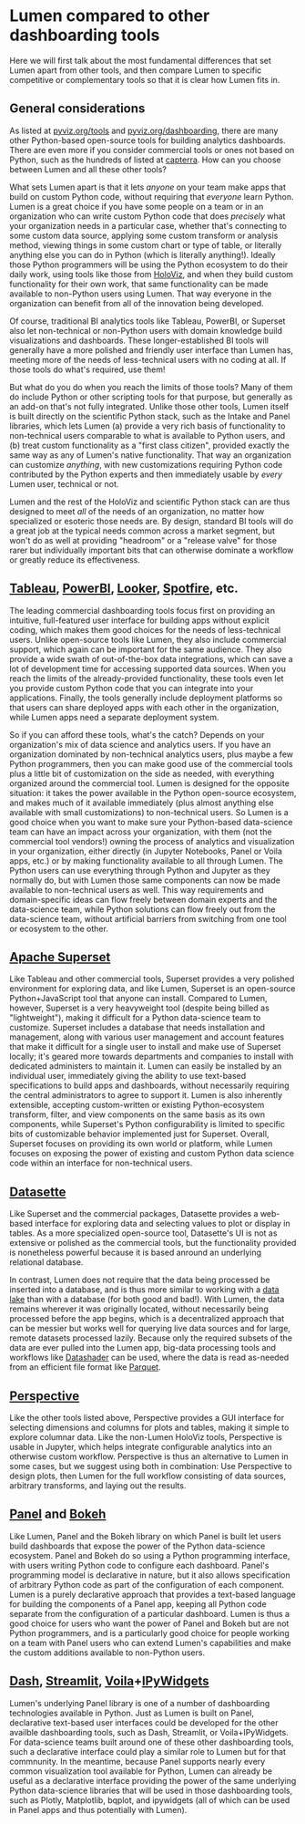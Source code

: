 # Lumen compared to other dashboarding tools

Here we will first talk about the most fundamental differences that set Lumen apart from other tools, and then compare Lumen to specific competitive or complementary tools so that it is clear how Lumen fits in.

## General considerations

As listed at [pyviz.org/tools](https://pyviz.org/tools.html#dashboarding) and [pyviz.org/dashboarding](https://pyviz.org/dashboarding/), there are many other Python-based open-source tools for building analytics dashboards. There are even more if you consider commercial tools or ones not based on Python, such as the hundreds of listed at [capterra](https://www.capterra.com/dashboard-software/). How can you choose between Lumen and all these other tools?

What sets Lumen apart is that it lets _anyone_ on your team make apps that build on custom Python code, without requiring that _everyone_ learn Python. Lumen is a great choice if you have some people on a team or in an organization who can write custom Python code that does _precisely_ what your organization needs in a particular case, whether that's connecting to some custom data source, applying some custom transform or analysis method, viewing things in some custom chart or type of table, or literally anything else you can do in Python (which is literally anything!). Ideally those Python programmers will be using the Python ecosystem to do their daily work, using tools like those from [HoloViz](https://holoviz.org), and when they build custom functionality for their own work, that same functionality can be made available to non-Python users using Lumen. That way everyone in the organization can benefit from all of the innovation being developed.

Of course, traditional BI analytics tools like Tableau, PowerBI, or Superset also let non-technical or non-Python users with domain knowledge build visualizations and dashboards. These longer-established BI tools will generally have a more polished and friendly user interface than Lumen has, meeting more of the needs of less-technical users with no coding at all. If those tools do what's required, use them!

But what do you do when you reach the limits of those tools? Many of them do include Python or other scripting tools for that purpose, but generally as an add-on that's not fully integrated. Unlike those other tools, Lumen itself is built directly on the scientific Python stack, such as the Intake and Panel libraries, which lets Lumen (a) provide a very rich basis of functionality to non-technical users comparable to what is available to Python users, and (b) treat custom functionality as a "first class citizen", provided exactly the same way as any of Lumen's native functionality. That way an organization can customize _anything_, with new customizations requiring Python code contributed by the Python experts and then immediately usable by _every_ Lumen user, technical or not.

Lumen and the rest of the HoloViz and scientific Python stack can are thus designed to meet _all_ of the needs of an organization, no matter how specialized or esoteric those needs are. By design, standard BI tools will do a great job at the typical needs common across a market segment, but won't do as well at providing "headroom" or a "release valve" for those rarer but individually important bits that can otherwise dominate a workflow or greatly reduce its effectiveness.


## [Tableau](https://www.tableau.com), [PowerBI](https://powerbi.microsoft.com), [Looker](https://looker.com), [Spotfire](https://www.tibco.com/products/tibco-spotfire), etc.

The leading commercial dashboarding tools focus first on providing an intuitive, full-featured user interface for building apps without explicit coding, which makes them good choices for the needs of less-technical users. Unlike open-source tools like Lumen, they also include commercial support, which again can be important for the same audience. They also provide a wide swath of out-of-the-box data integrations, which can save a lot of development time for accessing supported data sources. When you reach the limits of the already-provided functionality, these tools even let you provide custom Python code that you can integrate into your applications. Finally, the tools generally include deployment platforms so that users can share deployed apps with each other in the organization, while Lumen apps need a separate deployment system.

So if you can afford these tools, what's the catch? Depends on your organization's mix of data science and analytics users. If you have an organization dominated by non-technical analytics users, plus maybe a few Python programmers, then you can make good use of the commercial tools plus a little bit of customization on the side as needed, with everything organized around the commercial tool. Lumen is designed for the opposite situation: it takes the power available in the Python open-source ecosystem, and makes much of it available immediately (plus almost anything else available with small customizations) to non-technical users. So Lumen is a good choice when you want to make sure your Python-based data-science team can have an impact across your organization, with them (not the commercial tool vendors!) owning the process of analytics and visualization in your organization, either directly (in Jupyter Notebooks, Panel or Voila apps, etc.) or by making functionality available to all through Lumen. The Python users can use everything through Python and Jupyter as they normally do, but with Lumen those same components can now be made available to non-technical users as well. This way requirements and domain-specific ideas can flow freely between domain experts and the data-science team, while Python solutions can flow freely out from the data-science team, without artificial barriers from switching from one tool or ecosystem to the other.


## [Apache Superset](https://superset.apache.org)

Like Tableau and other commercial tools, Superset provides a very polished environment for exploring data, and like Lumen, Superset is an open-source Python+JavaScript tool that anyone can install. Compared to Lumen, however, Superset is a very heavyweight tool (despite being billed as "lightweight"), making it difficult for a Python data-science team to customize. Superset includes a database that needs installation and management, along with various user management and account features that make it difficult for a single user to install and make use of Superset locally; it's geared more towards departments and companies to install with dedicated administers to maintain it. Lumen can easily be installed by an individual user, immediately giving the ability to use text-based specifications to build apps and dashboards, without necessarily requiring the central administrators to agree to support it. Lumen is also inherently extensible, accepting custom-written or existing Python-ecosystem transform, filter, and view components on the same basis as its own components, while Superset's Python configurability is limited to specific bits of customizable behavior implemented just for Superset. Overall, Superset focuses on providing its own world or platform, while Lumen focuses on exposing the power of existing and custom Python data science code within an interface for non-technical users.


## [Datasette](https://datasette.io)

Like Superset and the commercial packages, Datasette provides a web-based interface for exploring data and selecting values to plot or display in tables. As a more specialized open-source tool, Datasette's UI is not as extensive or polished as the commercial tools, but the functionality provided is nonetheless powerful because it is based anround an underlying relational database.

In contrast, Lumen does not require that the data being processed be inserted into a database, and is thus more similar to working with a [data lake](https://en.wikipedia.org/wiki/Data_lake) than with a database (for both good and bad!). With Lumen, the data remains wherever it was originally located, without necessarily being processed before the app begins, which is a decentralized approach that can be messier but works well for querying live data sources and for large, remote datasets processed lazily. Because only the required subsets of the data are ever pulled into the Lumen app, big-data processing tools and workflows like [Datashader](https://datashader.org) can be used, where the data is read as-needed from an efficient file format like [Parquet](https://parquet.apache.org/). 


## [Perspective](https://perspective.finos.org)

Like the other tools listed above, Perspective provides a GUI interface for selecting dimensions and columns for plots and tables, making it simple to explore columnar data. Like the non-Lumen HoloViz tools, Perspective is usable in Jupyter, which helps integrate configurable analytics into an otherwise custom workflow. Perspective is thus an alternative to Lumen in some cases, but we suggest using both in combination: Use Perspective to design plots, then Lumen for the full workflow consisting of data sources, arbitrary transforms, and laying out the results.


## [Panel](https://panel.holoviz.org) and [Bokeh](https://bokeh.org)

Like Lumen, Panel and the Bokeh library on which Panel is built let users build dashboards that expose the power of the Python data-science ecosystem. Panel and Bokeh do so using a Python programming interface, with users writing Python code to configure each dashboard. Panel's programming model is declarative in nature, but it also allows specification of arbitrary Python code as part of the configuration of each component. Lumen is a purely declarative approach that provides a text-based language for building the components of a Panel app, keeping all Python code separate from the configuration of a particular dashboard. Lumen is thus a good choice for users who want the power of Panel and Bokeh but are not Python programmers, and is a particularly good choice for people working on a team with Panel users who can extend Lumen's capabilities and make the custom additions available to non-Python users.


## [Dash](https://plotly.com/dash), [Streamlit](https://streamlit.io), [Voila](https://github.com/voila-dashboards/voila)+[IPyWidgets](https://ipywidgets.readthedocs.io)

Lumen's underlying Panel library is one of a number of dashboarding technologies available in Python. Just as Lumen is built on Panel, declarative text-based user interfaces could be developed for the other availble dashboarding tools, such as Dash, Streamlit, or Voila+IPyWidgets. For data-science teams built around one of these other dashboarding tools, such a declarative interface could play a similar role to Lumen but for that commnunity. In the meantime, because Panel supports nearly every common visualization tool available for Python, Lumen can already be useful as a declarative interface providing the power of the same underlying Python data-science libraries that will be used in those dashboarding tools, such as Plotly, Matplotlib, bqplot, and ipywidgets (all of which can be used in Panel apps and thus potentially with Lumen).

